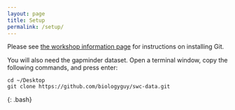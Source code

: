 ```yaml
---
layout: page
title: Setup
permalink: /setup/
---
```


Please see [the workshop information page][workshop-setup]
for instructions on installing Git.

You will also need the gapminder dataset. Open a terminal window, copy the 
following commands, and press enter:

~~~
cd ~/Desktop
git clone https://github.com/biologyguy/swc-data.git
~~~
{: .bash}

[workshop-setup]: https://biologyguy.github.io/2017-05-08-NIH/#setup

